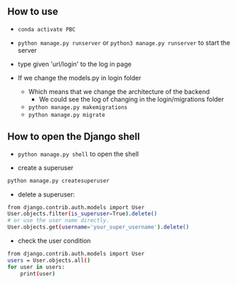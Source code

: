 ## How to use
- `conda activate PBC`
- `python manage.py runserver` or `python3 manage.py runserver` to start the server
- type given 'url/login' to the log in page

- If we change the models.py in login folder
    - Which means that we change the architecture of the backend
        - We could see the log of changing in the login/migrations folder
    - `python manage.py makemigrations`
    - `python manage.py migrate`

## How to open the Django shell
- `python manage.py shell` to open the shell

- create a superuser
```bash
python manage.py createsuperuser
```

- delete a superuser:
```bash
from django.contrib.auth.models import User
User.objects.filter(is_superuser=True).delete()
# or use the user name directly.
User.objects.get(username='your_super_username').delete()
```

- check the user condition
```bash
from django.contrib.auth.models import User
users = User.objects.all()
for user in users:
    print(user)
```